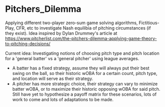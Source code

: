# Pitchers_Dilemma

Applying different two-player zero-sum game solving algorithms, Fictitious-Play, CFR, etc to investigate Nash equilibia of pitching circumstances (if they exist). 
Idea inspired by Dylan Drummey's article at https://www.pitcherlist.com/the-pitchers-dilemma-applying-game-theory-to-pitching-decisions/

Current idea: Investigating notions of choosing pitch type and pitch location for a 'general batter' vs a 'general pitcher' using league averages.
- A batter has a fixed strategy, assume they will always put their best swing on the ball, so their historic wOBA for a certain count, pitch type, and location will serve as their strategy.
- A pitcher has more strategic choice, their strategy can vary to minimize batter wOBA, or to maximize their historic opposing wOBA for said pitch.
Still have yet to hypothesize a payoff matrix for these scenarios, lots of work to come and lots of adaptations to be made. 
